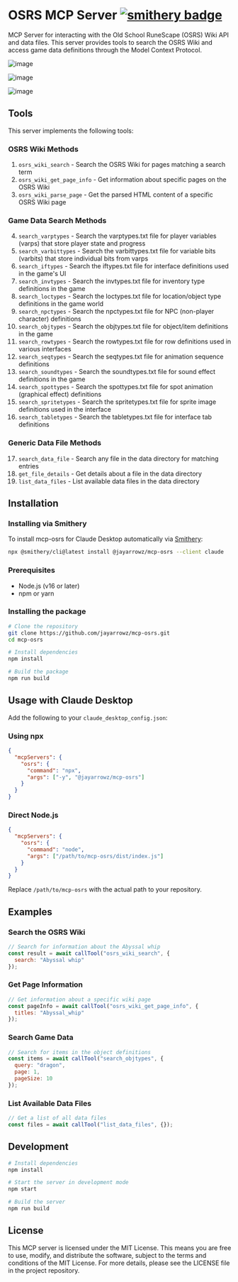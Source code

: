 # OSRS MCP Server [![smithery badge](https://smithery.ai/badge/@jayarrowz/mcp-osrs)](https://smithery.ai/server/@jayarrowz/mcp-osrs)

MCP Server for interacting with the Old School RuneScape (OSRS) Wiki API and data files. This server provides tools to search the OSRS Wiki and access game data definitions through the Model Context Protocol.

![image](https://github.com/user-attachments/assets/da9d1f48-513d-4a1b-a65b-56f8a012fa83)

![image](https://github.com/user-attachments/assets/9e7e4e07-6e47-44f9-ab0c-b3835418bd37)

![image](https://github.com/user-attachments/assets/628f35e1-2e85-42f4-8693-4ef4f16591d4)


## Tools

This server implements the following tools:

### OSRS Wiki Methods
1. `osrs_wiki_search` - Search the OSRS Wiki for pages matching a search term
2. `osrs_wiki_get_page_info` - Get information about specific pages on the OSRS Wiki
3. `osrs_wiki_parse_page` - Get the parsed HTML content of a specific OSRS Wiki page

### Game Data Search Methods
4. `search_varptypes` - Search the varptypes.txt file for player variables (varps) that store player state and progress
5. `search_varbittypes` - Search the varbittypes.txt file for variable bits (varbits) that store individual bits from varps
6. `search_iftypes` - Search the iftypes.txt file for interface definitions used in the game's UI
7. `search_invtypes` - Search the invtypes.txt file for inventory type definitions in the game
8. `search_loctypes` - Search the loctypes.txt file for location/object type definitions in the game world
9. `search_npctypes` - Search the npctypes.txt file for NPC (non-player character) definitions
10. `search_objtypes` - Search the objtypes.txt file for object/item definitions in the game
11. `search_rowtypes` - Search the rowtypes.txt file for row definitions used in various interfaces
12. `search_seqtypes` - Search the seqtypes.txt file for animation sequence definitions
13. `search_soundtypes` - Search the soundtypes.txt file for sound effect definitions in the game
14. `search_spottypes` - Search the spottypes.txt file for spot animation (graphical effect) definitions
15. `search_spritetypes` - Search the spritetypes.txt file for sprite image definitions used in the interface
16. `search_tabletypes` - Search the tabletypes.txt file for interface tab definitions

### Generic Data File Methods
17. `search_data_file` - Search any file in the data directory for matching entries
18. `get_file_details` - Get details about a file in the data directory
19. `list_data_files` - List available data files in the data directory

## Installation

### Installing via Smithery
To install mcp-osrs for Claude Desktop automatically via [Smithery](https://smithery.ai/embed/@jayarrowz/mcp-osrs):

```bash
npx @smithery/cli@latest install @jayarrowz/mcp-osrs --client claude
```

### Prerequisites
- Node.js (v16 or later)
- npm or yarn

### Installing the package
```bash
# Clone the repository
git clone https://github.com/jayarrowz/mcp-osrs.git
cd mcp-osrs

# Install dependencies
npm install

# Build the package
npm run build
```

## Usage with Claude Desktop

Add the following to your `claude_desktop_config.json`:

### Using npx
```json
{
  "mcpServers": {
    "osrs": {
      "command": "npx",
      "args": ["-y", "@jayarrowz/mcp-osrs"]
    }
  }
}
```

### Direct Node.js
```json
{
  "mcpServers": {
    "osrs": {
      "command": "node",
      "args": ["/path/to/mcp-osrs/dist/index.js"]
    }
  }
}
```

Replace `/path/to/mcp-osrs` with the actual path to your repository.

## Examples

### Search the OSRS Wiki
```javascript
// Search for information about the Abyssal whip
const result = await callTool("osrs_wiki_search", { 
  search: "Abyssal whip" 
});
```

### Get Page Information
```javascript
// Get information about a specific wiki page
const pageInfo = await callTool("osrs_wiki_get_page_info", { 
  titles: "Abyssal_whip" 
});
```

### Search Game Data
```javascript
// Search for items in the object definitions
const items = await callTool("search_objtypes", { 
  query: "dragon",
  page: 1,
  pageSize: 10
});
```

### List Available Data Files
```javascript
// Get a list of all data files
const files = await callTool("list_data_files", {});
```

## Development
```bash
# Install dependencies
npm install

# Start the server in development mode
npm start

# Build the server
npm run build
```

## License
This MCP server is licensed under the MIT License. This means you are free to use, modify, and distribute the software, subject to the terms and conditions of the MIT License. For more details, please see the LICENSE file in the project repository.
